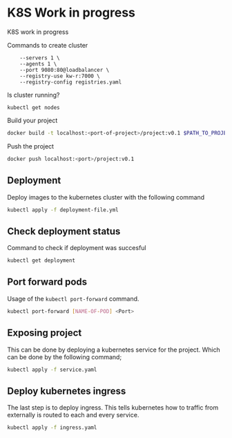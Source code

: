 # K8S Work in progress
K8S work in progress

Commands to create cluster
```k3d cluster create kw \
    --servers 1 \
    --agents 1 \
    --port 9080:80@loadbalancer \
    --registry-use kw-r:7000 \
    --registry-config registries.yaml
```

Is cluster running?
```
kubectl get nodes
```

Build your project
```bash 
docker build -t localhost:<port-of-project>/project:v0.1 $PATH_TO_PROJECT
```

Push the project
```bash
docker push localhost:<port>/project:v0.1
```

## Deployment
Deploy images to the kubernetes cluster with the following command
```bash
kubectl apply -f deployment-file.yml
```

## Check deployment status
Command to check if deployment was succesful
```bash
kubectl get deployment
```

## Port forward pods
Usage of the `kubectl port-forward` command.
```bash
kubectl port-forward [NAME-OF-POD] <Port>
```

## Exposing project
This can be done by deploying a kubernetes service for the project.
Which can be done by the following command;
```bash
kubectl apply -f service.yaml
```

## Deploy kubernetes ingress
The last step is to deploy ingress. This tells kubernetes how to traffic from externally is routed to each and every service.
```bash
kubectl apply -f ingress.yaml
```
